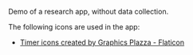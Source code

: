 Demo of a research app, without data collection.

The following icons are used in the app:
- <a href="https://www.flaticon.com/free-icons/timer" title="timer icons">Timer icons created by Graphics Plazza - Flaticon</a>
